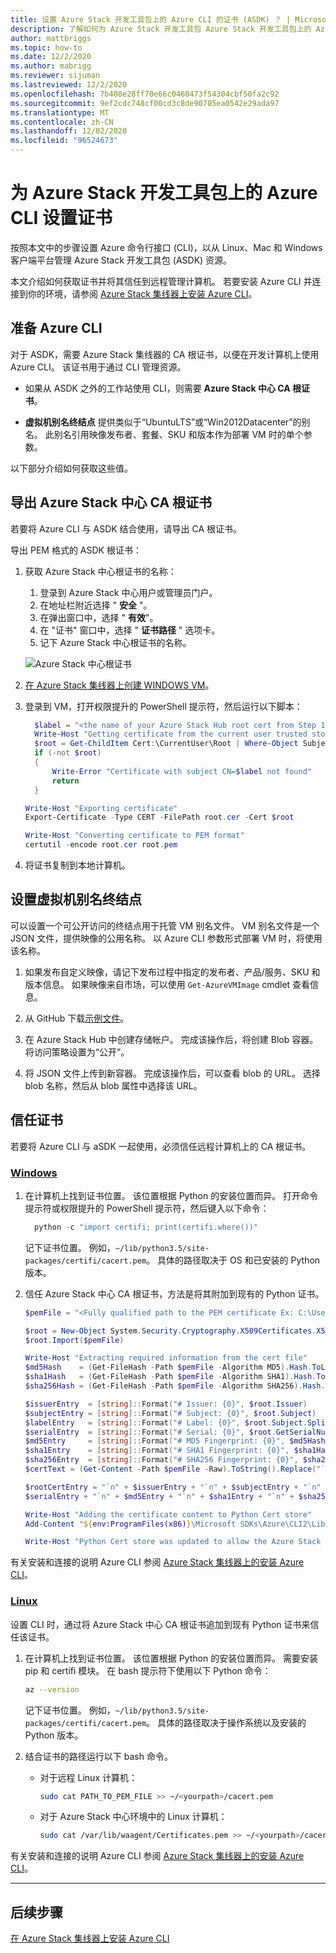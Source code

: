```yaml
---
title: 设置 Azure Stack 开发工具包上的 Azure CLI 的证书 (ASDK) ？ | Microsoft Docs
description: 了解如何为 Azure Stack 开发工具包 Azure Stack 开发工具包上的 Azure CLI 设置证书。
author: mattbriggs
ms.topic: how-to
ms.date: 12/2/2020
ms.author: mabrigg
ms.reviewer: sijuman
ms.lastreviewed: 12/2/2020
ms.openlocfilehash: 7b408e28ff70e66c0460473f54304cbf50fa2c92
ms.sourcegitcommit: 9ef2cdc748cf00cd3c8de90705ea0542e29ada97
ms.translationtype: MT
ms.contentlocale: zh-CN
ms.lasthandoff: 12/02/2020
ms.locfileid: "96524673"
---
```

# <a name="setting-up-certificates-for-azure-cli-on-azure-stack-development-kit"></a>为 Azure Stack 开发工具包上的 Azure CLI 设置证书

按照本文中的步骤设置 Azure 命令行接口 (CLI)，以从 Linux、Mac 和 Windows 客户端平台管理 Azure Stack 开发工具包 (ASDK) 资源。

本文介绍如何获取证书并将其信任到远程管理计算机。 若要安装 Azure CLI 并连接到你的环境，请参阅 [Azure Stack 集线器上安装 Azure CLI](/azure-stack/user/azure-stack-version-profiles-azurecli2)。

## <a name="prepare-for-azure-cli"></a>准备 Azure CLI

对于 ASDK，需要 Azure Stack 集线器的 CA 根证书，以便在开发计算机上使用 Azure CLI。 该证书用于通过 CLI 管理资源。

 - 如果从 ASDK 之外的工作站使用 CLI，则需要 **Azure Stack 中心 CA 根证书**。  

 - **虚拟机别名终结点** 提供类似于“UbuntuLTS”或“Win2012Datacenter”的别名。 此别名引用映像发布者、套餐、SKU 和版本作为部署 VM 时的单个参数。  

以下部分介绍如何获取这些值。

## <a name="export-the-azure-stack-hub-ca-root-certificate"></a>导出 Azure Stack 中心 CA 根证书

若要将 Azure CLI 与 ASDK 结合使用，请导出 CA 根证书。

导出 PEM 格式的 ASDK 根证书：

1. 获取 Azure Stack 中心根证书的名称：
    1. 登录到 Azure Stack 中心用户或管理员门户。
    2. 在地址栏附近选择 " **安全** "。
    3. 在弹出窗口中，选择 " **有效**"。
    4. 在 "证书" 窗口中，选择 " **证书路径** " 选项卡。
    5. 记下 Azure Stack 中心根证书的名称。

    ![Azure Stack 中心根证书](../user/media/azure-stack-version-profiles-azurecli2/root-cert-name.png)

2. [在 Azure Stack 集线器上创建 WINDOWS VM](../user/azure-stack-quick-windows-portal.md)。

3. 登录到 VM，打开权限提升的 PowerShell 提示符，然后运行以下脚本：

    ```powershell  
      $label = "<the name of your Azure Stack Hub root cert from Step 1>"
      Write-Host "Getting certificate from the current user trusted store with subject CN=$label"
      $root = Get-ChildItem Cert:\CurrentUser\Root | Where-Object Subject -eq "CN=$label" | select -First 1
      if (-not $root)
      {
          Write-Error "Certificate with subject CN=$label not found"
          return
      }

    Write-Host "Exporting certificate"
    Export-Certificate -Type CERT -FilePath root.cer -Cert $root

    Write-Host "Converting certificate to PEM format"
    certutil -encode root.cer root.pem
    ```

4. 将证书复制到本地计算机。

## <a name="set-up-the-virtual-machine-alias-endpoint"></a>设置虚拟机别名终结点

可以设置一个可公开访问的终结点用于托管 VM 别名文件。 VM 别名文件是一个 JSON 文件，提供映像的公用名称。 以 Azure CLI 参数形式部署 VM 时，将使用该名称。

1. 如果发布自定义映像，请记下发布过程中指定的发布者、产品/服务、SKU 和版本信息。 如果映像来自市场，可以使用 ```Get-AzureVMImage``` cmdlet 查看信息。  

2. 从 GitHub 下载[示例文件](https://raw.githubusercontent.com/Azure/azure-rest-api-specs/master/arm-compute/quickstart-templates/aliases.json)。

3. 在 Azure Stack Hub 中创建存储帐户。 完成该操作后，将创建 Blob 容器。 将访问策略设置为“公开”。  

4. 将 JSON 文件上传到新容器。 完成该操作后，可以查看 blob 的 URL。 选择 blob 名称，然后从 blob 属性中选择该 URL。


## <a name="trust-the-certificate"></a>信任证书

若要将 Azure CLI 与 aSDK 一起使用，必须信任远程计算机上的 CA 根证书。

### <a name="windows"></a>[Windows](#tab/win)

1. 在计算机上找到证书位置。 该位置根据 Python 的安装位置而异。 打开命令提示符或权限提升的 PowerShell 提示符，然后键入以下命令：

    ```powershell  
      python -c "import certifi; print(certifi.where())"
    ```

    记下证书位置。 例如，`~/lib/python3.5/site-packages/certifi/cacert.pem`。 具体的路径取决于 OS 和已安装的 Python 版本。

2. 信任 Azure Stack 中心 CA 根证书，方法是将其附加到现有的 Python 证书。

    ```powershell
    $pemFile = "<Fully qualified path to the PEM certificate Ex: C:\Users\user1\Downloads\root.pem>"

    $root = New-Object System.Security.Cryptography.X509Certificates.X509Certificate2
    $root.Import($pemFile)

    Write-Host "Extracting required information from the cert file"
    $md5Hash    = (Get-FileHash -Path $pemFile -Algorithm MD5).Hash.ToLower()
    $sha1Hash   = (Get-FileHash -Path $pemFile -Algorithm SHA1).Hash.ToLower()
    $sha256Hash = (Get-FileHash -Path $pemFile -Algorithm SHA256).Hash.ToLower()

    $issuerEntry  = [string]::Format("# Issuer: {0}", $root.Issuer)
    $subjectEntry = [string]::Format("# Subject: {0}", $root.Subject)
    $labelEntry   = [string]::Format("# Label: {0}", $root.Subject.Split('=')[-1])
    $serialEntry  = [string]::Format("# Serial: {0}", $root.GetSerialNumberString().ToLower())
    $md5Entry     = [string]::Format("# MD5 Fingerprint: {0}", $md5Hash)
    $sha1Entry    = [string]::Format("# SHA1 Fingerprint: {0}", $sha1Hash)
    $sha256Entry  = [string]::Format("# SHA256 Fingerprint: {0}", $sha256Hash)
    $certText = (Get-Content -Path $pemFile -Raw).ToString().Replace("`r`n","`n")

    $rootCertEntry = "`n" + $issuerEntry + "`n" + $subjectEntry + "`n" + $labelEntry + "`n" + `
    $serialEntry + "`n" + $md5Entry + "`n" + $sha1Entry + "`n" + $sha256Entry + "`n" + $certText

    Write-Host "Adding the certificate content to Python Cert store"
    Add-Content "${env:ProgramFiles(x86)}\Microsoft SDKs\Azure\CLI2\Lib\site-packages\certifi\cacert.pem" $rootCertEntry

    Write-Host "Python Cert store was updated to allow the Azure Stack Hub CA root certificate"
    ```

有关安装和连接的说明 Azure CLI 参阅 [Azure Stack 集线器上的安装 Azure CLI](/azure-stack/user/azure-stack-version-profiles-azurecli2)。

### <a name="linux"></a>[Linux](#tab/lin)

设置 CLI 时，通过将 Azure Stack 中心 CA 根证书追加到现有 Python 证书来信任该证书。

1. 在计算机上找到证书位置。 该位置根据 Python 的安装位置而异。 需要安装 pip 和 certifi 模块。 在 bash 提示符下使用以下 Python 命令：

    ```bash  
    az --version
    ```

    记下证书位置。 例如，`~/lib/python3.5/site-packages/certifi/cacert.pem`。 具体的路径取决于操作系统以及安装的 Python 版本。

2. 结合证书的路径运行以下 bash 命令。

   - 对于远程 Linux 计算机：

     ```bash  
     sudo cat PATH_TO_PEM_FILE >> ~/<yourpath>/cacert.pem
     ```

   - 对于 Azure Stack 中心环境中的 Linux 计算机：

     ```bash  
     sudo cat /var/lib/waagent/Certificates.pem >> ~/<yourpath>/cacert.pem
     ```

有关安装和连接的说明 Azure CLI 参阅 [Azure Stack 集线器上的安装 Azure CLI](/azure-stack/user/azure-stack-version-profiles-azurecli2)。

---

## <a name="next-steps"></a>后续步骤

[在 Azure Stack 集线器上安装 Azure CLI](../user/azure-stack-version-profiles-azurecli2.md)